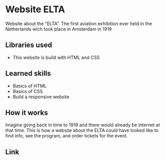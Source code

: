 # Website ELTA

Website about the “ELTA”. The first aviation exhibition ever held in the Netherlands wich took place in Amsterdam in 1919

## Libraries used

* This website is build with HTML and CSS

## Learned skills

* Basics of HTML
* Basics of CSS
* Build a responsive website 

## How it works

Imagine going back in time to 1919 and there would already be internet at that time. This is how a website about the ELTA could have looked like to find info, see the program, and order tickets for the event. 

## Link

